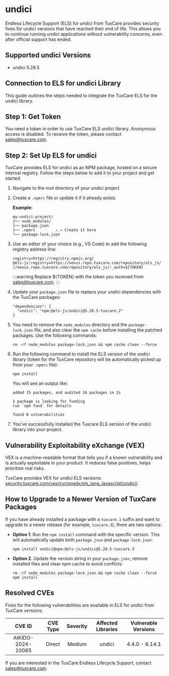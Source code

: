 # undici

Endless Lifecycle Support (ELS) for undici from TuxCare provides security fixes for undici versions that have reached their end of life. This allows you to continue running undici applications without vulnerability concerns, even after official support has ended.

## Supported undici Versions

* undici 5.28.5

## Connection to ELS for undici Library

This guide outlines the steps needed to integrate the TuxCare ELS for the undici library.

## Step 1: Get Token

You need a token in order to use TuxCare ELS undici library. Anonymous access is disabled. To receive the token, please contact [sales@tuxcare.com](mailto:sales@tuxcare.com).

## Step 2: Set Up ELS for undici

TuxCare provides ELS for undici as an NPM package, hosted on a secure internal registry. Follow the steps below to add it to your project and get started.

1. Navigate to the root directory of your undici project.
2. Create a `.npmrc` file or update it if it already exists.

   **Example:**

   ```text
   my-undici-project/
   ├── node_modules/
   ├── package.json
   ├── .npmrc         ⚠️ ← Create it here
   └── package-lock.json
   ```

3. Use an editor of your choice (e.g., VS Code) to add the following registry address line:

   <CodeWithCopy>

   ```text
   registry=https://registry.npmjs.org/
   @els-js:registry=https://nexus.repo.tuxcare.com/repository/els_js/
   //nexus.repo.tuxcare.com/repository/els_js/:_auth=${TOKEN}
   ```

   </CodeWithCopy>

   :::warning
   Replace ${TOKEN} with the token you received from [sales@tuxcare.com](mailto:sales@tuxcare.com).
   :::

4. Update your `package.json` file to replace your undici dependencies with the TuxCare packages:

   <CodeWithCopy>

   ```text
   "dependencies": {
     "undici": "npm:@els-js/undici@5.28.5-tuxcare.2"
   }
   ```

   </CodeWithCopy>

5. You need to remove the `node_modules` directory and the `package-lock.json` file, and also clear the `npm cache` before installing the patched packages. Use the following commands:
   
   <CodeWithCopy>

   ```text
   rm -rf node_modules package-lock.json && npm cache clean --force
   ```

   </CodeWithCopy>

6. Run the following command to install the ELS version of the undici library (token for the TuxCare repository will be automatically picked up from your `.npmrc` file):

   <CodeWithCopy>

   ```text
   npm install
   ```

   </CodeWithCopy>

   You will see an output like:

   ```text
   added 15 packages, and audited 16 packages in 2s

   1 package is looking for funding
   run `npm fund` for details

   found 0 vulnerabilities
   ```

7. You've successfully installed the Tuxcare ELS version of the undici library into your project.

## Vulnerability Exploitability eXchange (VEX) 

VEX is a machine-readable format that tells you if a known vulnerability and is actually exploitable in your product. It reduces false positives, helps prioritize real risks.

TuxCare provides VEX for undici ELS versions: [security.tuxcare.com/vex/cyclonedx/els_lang_javascript/undici/](https://security.tuxcare.com/vex/cyclonedx/els_lang_javascript/undici/).

## How to Upgrade to a Newer Version of TuxCare Packages

If you have already installed a package with a `tuxcare.1` suffix and want to upgrade to a newer release (for example, `tuxcare.3`), there are two options:

* **Option 1**. Run the `npm install` command with the specific version. This will automatically update both `package.json` and `package-lock.json`:

  <CodeWithCopy>

  ```text
  npm install undici@npm:@els-js/undici@5.28.5-tuxcare.3
  ```

  </CodeWithCopy>

* **Option 2**. Update the version string in your `package.json`, remove installed files and clear npm cache to avoid conflicts:

  <CodeWithCopy>

  ```text
  rm -rf node_modules package-lock.json && npm cache clean --force
  npm install
  ```

  </CodeWithCopy>

## Resolved CVEs

Fixes for the following vulnerabilities are available in ELS for undici from TuxCare versions:

| CVE ID         | CVE Type | Severity | Affected Libraries | Vulnerable Versions |
| :------------: | :------: |:--------:|:------------------:| :----------------: |
| AIKIDO-2024-10065 | Direct   | Medium   | undici            | 4.4.0 - 6.14.1    |

If you are interested in the TuxCare Endless Lifecycle Support, contact [sales@tuxcare.com](mailto:sales@tuxcare.com).
